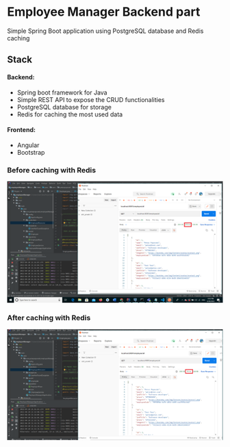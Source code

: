 # Employee Manager Backend part

Simple Spring Boot application using PostgreSQL database and Redis caching 

## Stack
#### Backend: 
- Spring boot framework for Java
- Simple REST API to expose the CRUD functionalities
- PostgreSQL database for storage
- Redis for caching the most used data

#### Frontend:
- Angular
- Bootstrap


### Before caching with Redis
![beforeREDIS](beforeCaching.png)

### After caching with Redis
![afterREDIS](afterCaching.png)
